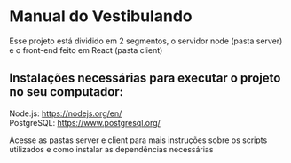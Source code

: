 # Manual do Vestibulando  
Esse projeto está dividido em 2 segmentos, o servidor node (pasta server) e o front-end feito em React (pasta client)

## Instalações necessárias para executar o projeto no seu computador:  
Node.js: https://nodejs.org/en/  
PostgreSQL: https://www.postgresql.org/  

Acesse as pastas server e client para mais instruções sobre os scripts utilizados e como instalar as dependências necessárias  
